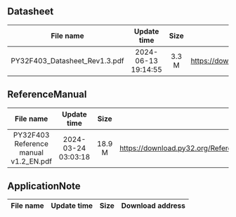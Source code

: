 ## Datasheet
| File name | Update time | Size | Download address |
| :----: | :----: | :----: | :----: |
| PY32F403_Datasheet_Rev1.3.pdf | 2024-06-13 19:14:55 | 3.3 M | <https://download.py32.org/Datasheet/en/PY32F403_Datasheet_Rev1.3.pdf> |
## ReferenceManual
| File name | Update time | Size | Download address |
| :----: | :----: | :----: | :----: |
| PY32F403 Reference manual v1.2_EN.pdf | 2024-03-24 03:03:18 | 18.9 M | <https://download.py32.org/ReferenceManual/en/PY32F403%20Reference%20manual%20v1.2_EN.pdf> |
## ApplicationNote
| File name | Update time | Size | Download address |
| :----: | :----: | :----: | :----: |
